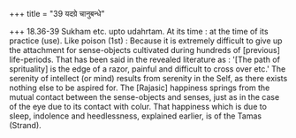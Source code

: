 +++
title = "39 यदग्रे चानुबन्धे"

+++
18.36-39 Sukham etc. upto udahrtam. At its time : at the time of its
practice (use). Like poison (1st) : Because it is extremely difficult to
give up the attachment for sense-objects cultivated during hundreds of
\[previous\] life-periods. That has been said in the revealed literature
as : '\[The path of sprituality\] is the edge of a razor, painful and
difficult to cross over etc.' The serenity of intellect (or mind)
results from serenity in the Self, as there exists nothing else to be
aspired for. The \[Rajasic\] happiness springs from the mutual contact
between the sense-objects and senses, just as in the case of the eye due
to its contact with colur. That happiness which is due to sleep,
indolence and heedlessness, explained earlier, is of the Tamas (Strand).
